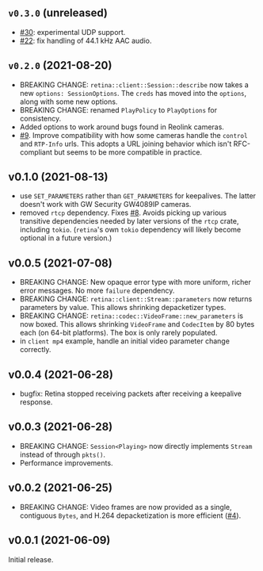 ## `v0.3.0` (unreleased)

*   [#30](https://github.com/scottlamb/retina/issues/30): experimental UDP
    support.
*   [#22](https://github.com/scottlamb/retina/issues/22): fix handling of
    44.1 kHz AAC audio.

## `v0.2.0` (2021-08-20)

*   BREAKING CHANGE: `retina::client::Session::describe` now takes a new
    `options: SessionOptions`. The `creds` has moved into the `options`, along
    with some new options.
*   BREAKING CHANGE: renamed `PlayPolicy` to `PlayOptions` for consistency.
*   Added options to work around bugs found in Reolink cameras.
*   [#9](https://github.com/scottlamb/retina/issues/9). Improve compatibility
    with how some cameras handle the `control` and `RTP-Info` urls. This
    adopts a URL joining behavior which isn't RFC-compliant but seems to
    be more compatible in practice.

## v0.1.0 (2021-08-13)

*   use `SET_PARAMETERS` rather than `GET_PARAMETERS` for keepalives.
    The latter doesn't work with GW Security GW4089IP cameras.
*   removed `rtcp` dependency. Fixes
    [#8](https://github.com/scottlamb/retina/issues/8). Avoids picking up
    various transitive dependencies needed by later versions of the `rtcp`
    crate, including `tokio`. (`retina`'s own `tokio` dependency will likely
    become optional in a future version.)

## v0.0.5 (2021-07-08)

*   BREAKING CHANGE: New opaque error type with more uniform, richer error
    messages. No more `failure` dependency.
*   BREAKING CHANGE: `retina::client::Stream::parameters` now returns parameters
    by value. This allows shrinking depacketizer types.
*   BREAKING CHANGE: `retina::codec::VideoFrame::new_parameters` is now boxed.
    This allows shrinking `VideoFrame` and `CodecItem` by 80 bytes each (on
    64-bit platforms). The box is only rarely populated.
*   in `client mp4` example, handle an initial video parameter change correctly.

## v0.0.4 (2021-06-28)

*   bugfix: Retina stopped receiving packets after receiving a keepalive response.

## v0.0.3 (2021-06-28)

*   BREAKING CHANGE: `Session<Playing>` now directly implements `Stream` instead of
    through `pkts()`.
*   Performance improvements.

## v0.0.2 (2021-06-25)

*   BREAKING CHANGE: Video frames are now provided as a single, contiguous `Bytes`, and
    H.264 depacketization is more efficient ([#4](https://github.com/scottlamb/retina/issues/4)).

## v0.0.1 (2021-06-09)

Initial release.
